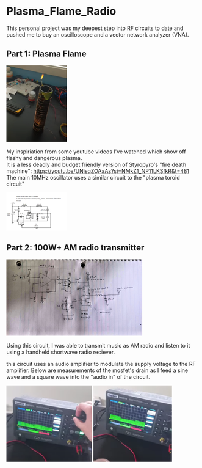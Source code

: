 # Plasma_Flame_Radio


This personal project was my deepest step into RF circuits to date and pushed me to buy an oscilloscope and a vector network analyzer (VNA).

## Part 1: Plasma Flame  
<img src=".\Media\plasma candle yellow.png" height="200"  />  

My inspiriation from some youtube videos I've watched which show off flashy and dangerous plasma.  
It is a less deadly and budget friendly version of Styropyro's "fire death machine": https://youtu.be/UNisqZOAaAs?si=NMkZ1_NP11LKSfkR&t=481  
The main 10MHz oscillator uses a similar circuit to the "plasma toroid circuit"  

<img src=".\Media\10MHz oscilator circuit.png" height="100"  />  

## Part 2: 100W+ AM radio transmitter  
<img src=".\Media\radio circuit.jpg" height="200"  />  

Using this circuit, I was able to transmit music as AM radio and listen to it using a handheld shortwave radio reciever.  

this circuit uses an audio amplifier to modulate the supply voltage to the RF amplifier. Below are measurements of the mosfet's drain as I feed a sine wave and a square wave into the "audio in" of the circuit.

<img src=".\Media\AM sine.png" height="200"  />   <img src=".\Media\AM square.png" height="200"  />  
